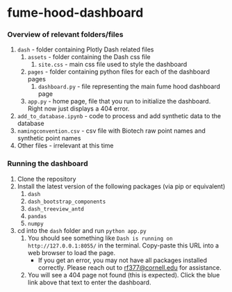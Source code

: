 # fume-hood-dashboard
### Overview of relevant folders/files
1. `dash` - folder containing Plotly Dash related files
    1. `assets` - folder containing the Dash css file
        1. `site.css` - main css file used to style the dashboard
    2. `pages` - folder containing python files for each of the dashboard pages
        1. `dashboard.py` - file representing the main fume hood dashboard page
    3. `app.py` - home page, file that you run to initialize the dashboard.  Right now just displays a 404 error.
2. `add_to_database.ipynb` - code to process and add synthetic data to the database
3. `namingconvention.csv` - csv file with Biotech raw point names and synthetic point names
4. Other files - irrelevant at this time

### Running the dashboard
1. Clone the repository
2. Install the latest version of the following packages (via pip or equivalent)
    1. `dash`
    2. `dash_bootstrap_components`
    3. `dash_treeview_antd`
    4. `pandas`
    5. `numpy`
3. cd into the `dash` folder and run `python app.py`
    1. You should see something like `Dash is running on http://127.0.0.1:8055/` in the terminal.  Copy-paste this URL into a web browser to load the page.
        - If you get an error, you may not have all packages installed correctly.  Please reach out to rf377@cornell.edu for assistance.
    2. You will see a 404 page not found (this is expected).  Click the blue link above that text to enter the dashboard.
